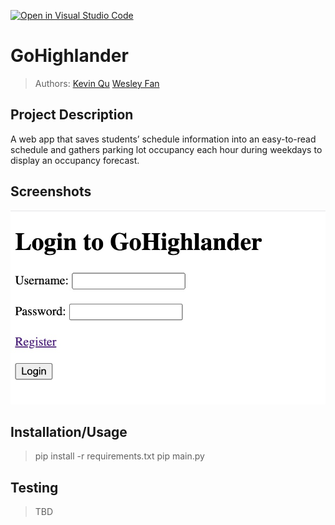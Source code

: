 [![Open in Visual Studio Code](https://classroom.github.com/assets/open-in-vscode-718a45dd9cf7e7f842a935f5ebbe5719a5e09af4491e668f4dbf3b35d5cca122.svg)](https://classroom.github.com/online_ide?assignment_repo_id=10809429&assignment_repo_type=AssignmentRepo)

# GoHighlander

 
 > Authors: [Kevin Qu](https://github.com/KevinDevs) [Wesley Fan](https://github.com/wesleyfan2015) []() []()



## Project Description
A web app that saves students’ schedule information into an easy-to-read schedule and gathers parking lot occupancy each hour during weekdays to display an occupancy forecast.


 ## Screenshots
 ![Screenshots](https://raw.githubusercontent.com/CS180-spring/cs180-21-gohighlander/main/screenshots/gohighlander01.jpg)
 ## Installation/Usage
 > pip install -r requirements.txt
 > pip main.py
 ## Testing
 > TBD


